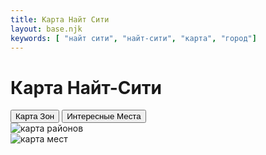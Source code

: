 ```yaml
---
title: Карта Найт Сити
layout: base.njk
keywords: [ "найт сити", "найт-сити", "карта", "город"]
---
```


# Карта Найт-Сити


<div class="tab-buttons">
  <button class="tab-button active" data-tab="district">Карта Зон</button>
  <button class="tab-button" data-tab="places">Интересные Места</button>
</div>

<div class="tab-content active" id="district">

<img src="{{ '/images/content/city/nc_map/map-districts.png' | url }}" alt="карта районов" class="image-container" />

</div>

<div class="tab-content" id="places">

<img src="{{ '/images/content/city/nc_map/map-places.png' | url }}" alt="карта мест" class="image-container" />

</div>